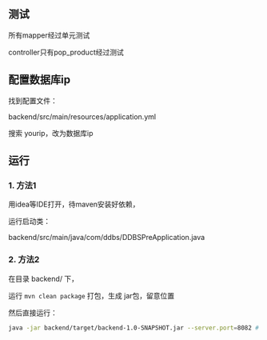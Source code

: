 ## 测试

所有mapper经过单元测试

controller只有pop_product经过测试


## 配置数据库ip

找到配置文件：

backend/src/main/resources/application.yml

搜索 yourip，改为数据库ip



## 运行

### 1. 方法1

   用idea等IDE打开，待maven安装好依赖，

   运行启动类：

   backend/src/main/java/com/ddbs/DDBSPreApplication.java

### 2. 方法2

   在目录 backend/ 下，

   运行 `mvn clean package` 打包，生成 jar包，留意位置

   然后直接运行：

   ```bash
   java -jar backend/target/backend-1.0-SNAPSHOT.jar --server.port=8082 # 指定port
   ```

   



